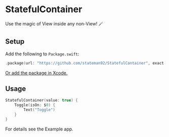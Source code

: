 # StatefulContainer
Use the magic of View inside any non-View! 🪄

## Setup

Add the following to `Package.swift`:

```swift
.package(url: "https://github.com/stateman92/StatefulContainer", exact: .init(0, 0, 1))
```

[Or add the package in Xcode.](https://developer.apple.com/documentation/xcode/adding-package-dependencies-to-your-app)

## Usage

```swift
StatefulContainer(value: true) {
    Toggle(isOn: $0) {
        Text("Toggle")
    }
}
```

For details see the Example app.
